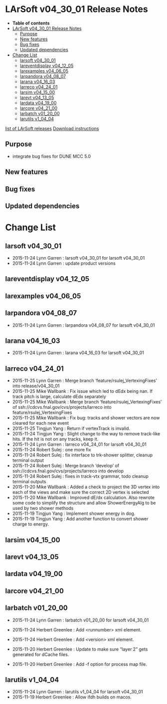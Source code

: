 LArSoft v04_30_01 Release Notes
======================================================================

-   **Table of contents**
-   [LArSoft v04_30_01 Release Notes](#LArSoft-v04_30_01-Release-Notes)
    -   [Purpose](#Purpose)
    -   [New features](#New-features)
    -   [Bug fixes](#Bug-fixes)
    -   [Updated dependencies](#Updated-dependencies)
-   [Change List](#Change-List)
    -   [larsoft v04_30_01](#larsoft-v04_30_01)
    -   [lareventdisplay v04_12_05](#lareventdisplay-v04_12_05)
    -   [larexamples v04_06_05](#larexamples-v04_06_05)
    -   [larpandora v04_08_07](#larpandora-v04_08_07)
    -   [larana v04_16_03](#larana-v04_16_03)
    -   [larreco v04_24_01](#larreco-v04_24_01)
    -   [larsim v04_15_00](#larsim-v04_15_00)
    -   [larevt v04_13_05](#larevt-v04_13_05)
    -   [lardata v04_19_00](#lardata-v04_19_00)
    -   [larcore v04_21_00](#larcore-v04_21_00)
    -   [larbatch v01_20_00](#larbatch-v01_20_00)
    -   [larutils v1_04_04](#larutils-v1_04_04)

[list of LArSoft releases](LArSoft_release_list)
[Download instructions](http://scisoft.fnal.gov/scisoft/bundles/larsoft/v04_30_01/larsoft-v04_30_01.html)

Purpose
--------------------

-   integrate bug fixes for DUNE MCC 5.0

New features
------------------------------

Bug fixes
------------------------

Updated dependencies
----------------------------------------------

Change List
============================

larsoft v04_30_01
------------------------------------------

-   2015-11-24 Lynn Garren : larsoft v04_30_01 for larsoft v04_30_01
-   2015-11-24 Lynn Garren : update product versions

lareventdisplay v04_12_05
----------------------------------------------------------

larexamples v04_06_05
--------------------------------------------------

larpandora v04_08_07
------------------------------------------------

-   2015-11-24 Lynn Garren : larpandora v04_08_07 for larsoft v04_30_01

larana v04_16_03
----------------------------------------

-   2015-11-24 Lynn Garren : larana v04_16_03 for larsoft v04_30_01

larreco v04_24_01
------------------------------------------

-   2015-11-25 Lynn Garren : Merge branch ‘feature/rsulej_VertexingFixes’ into release/v04_30_01
-   2015-11-25 Mike Wallbank : Fix issue which led to dEdx being nan. If track pitch is large, calculate dEdx separately
-   2015-11-25 Mike Wallbank : Merge branch ‘feature/rsulej_VertexingFixes’ of ssh://cdcvs.fnal.gov/cvs/projects/larreco into feature/rsulej_VertexingFixes
-   2015-11-25 Mike Wallbank : Fix bug: tracks and shower vectors are now cleared for each new event
-   2015-11-25 Tingjun Yang : Return if vertexTrack is invalid.
-   2015-11-24 Tingjun Yang : Slight change to the way to remove track-like hits. If the hit is not on any tracks, keep it.
-   2015-11-24 Lynn Garren : larreco v04_24_01 for larsoft v04_30_01
-   2015-11-24 Robert Sulej : one more fix
-   2015-11-24 Robert Sulej : fix interface to trk-shower splitter, cleanup terminal output
-   2015-11-24 Robert Sulej : Merge branch ‘develop’ of ssh://cdcvs.fnal.gov/cvs/projects/larreco into develop
-   2015-11-24 Robert Sulej : fixes in track-vtx grammar, todo cleanup terminal outputs
-   2015-11-20 Mike Wallbank : Added a check to project the 3D vertex into each of the views and make sure the correct 2D vertex is selected
-   2015-11-20 Mike Wallbank : Improved dE/dx calculation. Also rewrote some code to simplify the structure and allow ShowerEnergyAlg to be used by two shower methods
-   2015-11-19 Tingjun Yang : Implement shower energy in dog.
-   2015-11-19 Tingjun Yang : Add another function to convert shower charge to energy.

larsim v04_15_00
----------------------------------------

larevt v04_13_05
----------------------------------------

lardata v04_19_00
------------------------------------------

larcore v04_21_00
------------------------------------------

larbatch v01_20_00
--------------------------------------------

-   2015-11-24 Lynn Garren : larbatch v01_20_00 for larsoft v04_30_01

-   2015-11-24 Herbert Greenlee : Add \<runnumber\> xml element.
-   2015-11-24 Herbert Greenlee : Add \<version\> xml element.
-   2015-11-20 Herbert Greenlee : Update to make sure “layer 2” gets generated for dCache files.
-   2015-11-20 Herbert Greenlee : Add -f option for process map file.

larutils v1_04_04
------------------------------------------

-   2015-11-24 Lynn Garren : larutils v1_04_04 for larsoft v04_30_01
-   2015-11-19 Herbert Greenlee : Allow ifdh builds on macos.
